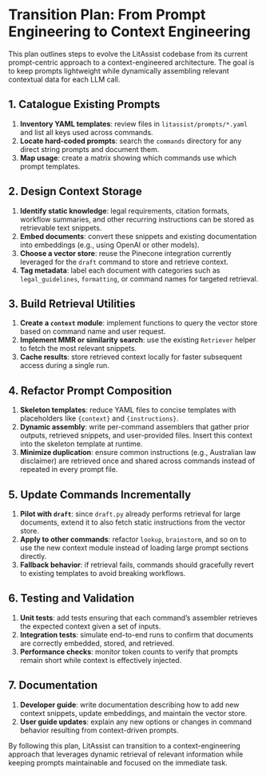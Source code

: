 # Transition Plan: From Prompt Engineering to Context Engineering

This plan outlines steps to evolve the LitAssist codebase from its current prompt-centric approach to a context-engineered architecture. The goal is to keep prompts lightweight while dynamically assembling relevant contextual data for each LLM call.

## 1. Catalogue Existing Prompts

1. **Inventory YAML templates**: review files in `litassist/prompts/*.yaml` and list all keys used across commands.
2. **Locate hard-coded prompts**: search the `commands` directory for any direct string prompts and document them.
3. **Map usage**: create a matrix showing which commands use which prompt templates.

## 2. Design Context Storage

1. **Identify static knowledge**: legal requirements, citation formats, workflow summaries, and other recurring instructions can be stored as retrievable text snippets.
2. **Embed documents**: convert these snippets and existing documentation into embeddings (e.g., using OpenAI or other models).
3. **Choose a vector store**: reuse the Pinecone integration currently leveraged for the `draft` command to store and retrieve context.
4. **Tag metadata**: label each document with categories such as `legal_guidelines`, `formatting`, or command names for targeted retrieval.

## 3. Build Retrieval Utilities

1. **Create a `context` module**: implement functions to query the vector store based on command name and user request.
2. **Implement MMR or similarity search**: use the existing `Retriever` helper to fetch the most relevant snippets.
3. **Cache results**: store retrieved context locally for faster subsequent access during a single run.

## 4. Refactor Prompt Composition

1. **Skeleton templates**: reduce YAML files to concise templates with placeholders like `{context}` and `{instructions}`.
2. **Dynamic assembly**: write per-command assemblers that gather prior outputs, retrieved snippets, and user-provided files. Insert this context into the skeleton template at runtime.
3. **Minimize duplication**: ensure common instructions (e.g., Australian law disclaimer) are retrieved once and shared across commands instead of repeated in every prompt file.

## 5. Update Commands Incrementally

1. **Pilot with `draft`**: since `draft.py` already performs retrieval for large documents, extend it to also fetch static instructions from the vector store.
2. **Apply to other commands**: refactor `lookup`, `brainstorm`, and so on to use the new context module instead of loading large prompt sections directly.
3. **Fallback behavior**: if retrieval fails, commands should gracefully revert to existing templates to avoid breaking workflows.

## 6. Testing and Validation

1. **Unit tests**: add tests ensuring that each command’s assembler retrieves the expected context given a set of inputs.
2. **Integration tests**: simulate end-to-end runs to confirm that documents are correctly embedded, stored, and retrieved.
3. **Performance checks**: monitor token counts to verify that prompts remain short while context is effectively injected.

## 7. Documentation

1. **Developer guide**: write documentation describing how to add new context snippets, update embeddings, and maintain the vector store.
2. **User guide updates**: explain any new options or changes in command behavior resulting from context-driven prompts.

By following this plan, LitAssist can transition to a context-engineering approach that leverages dynamic retrieval of relevant information while keeping prompts maintainable and focused on the immediate task.
